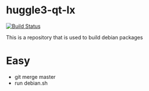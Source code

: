 huggle3-qt-lx
=============

[![Build Status](https://travis-ci.org/huggle/huggle3-qt-lx.png?branch=debian)](https://travis-ci.org/huggle/huggle3-qt-lx)

This is a repository that is used to build debian packages

Easy
=====

 * git merge master
 * run debian.sh

